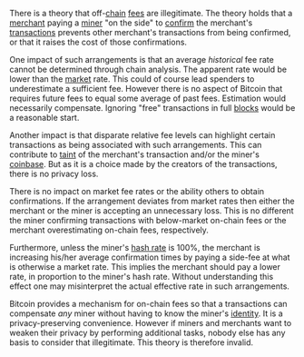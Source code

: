 There is a theory that off-[chain](Glossary#chain) [fees](Glossary#fee) are illegitimate. The theory holds that a [merchant](Glossary#merchant) paying a [miner](Glossary#miner) "on the side" to [confirm](Glossary#confirmation) the merchant's [transactions](Glossary#transaction) prevents other merchant's transactions from being confirmed, or that it raises the cost of those confirmations.

One impact of such arrangements is that an average *historical* fee rate cannot be determined through chain analysis. The apparent rate would be lower than the [market](Glossary#market) rate. This could of course lead spenders to underestimate a sufficient fee. However there is no aspect of Bitcoin that requires future fees to equal some average of past fees. Estimation would necessarily compensate. Ignoring "free" transactions in full [blocks](Glossary#block) would be a reasonable start.

Another impact is that disparate relative fee levels can highlight certain transactions as being associated with such arrangements. This can contribute to [taint](Glossary#taint) of the merchant's transaction and/or the miner's [coinbase](Glossary#miner). But as it is a choice made by the creators of the transactions, there is no privacy loss.

There is no impact on market fee rates or the ability others to obtain confirmations. If the arrangement deviates from market rates then either the merchant or the miner is accepting an unnecessary loss. This is no different the miner confirming transactions with below-market on-chain fees or the merchant overestimating on-chain fees, respectively.

Furthermore, unless the miner's [hash rate](Glossary#hash-rate) is 100%, the merchant is increasing his/her average confirmation times by paying a side-fee at what is otherwise a market rate. This implies the merchant should pay a lower rate, in proportion to the miner's hash rate. Without understanding this effect one may misinterpret the actual effective rate in such arrangements.

Bitcoin provides a mechanism for on-chain fees so that a transactions can compensate *any* miner without having to know the miner's [identity](Glossary#identity). It is a privacy-preserving convenience. However if miners and merchants want to weaken their privacy by performing additional tasks, nobody else has any basis to consider that illegitimate. This theory is therefore invalid.